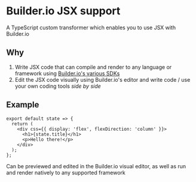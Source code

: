 # Builder.io JSX support

A TypeScript custom transformer which enables you to use JSX with Builder.io

## Why

1. Write JSX code that can compile and render to any language or framework using [Builder.io's various SDKs](../packages)
2. Edit the JSX code visually using Builder.io's editor and write code / use your own coding tools _side by side_

## Example

```tsx
export default state => {
  return (
    <div css={{ display: 'flex', flexDirection: 'column' }}>
      <h1>{state.title}</h1>
      <p>Hello there!</p>
    </div>
  );
};
```

Can be previewed and edited in the Builder.io visual editor, as well as run and render natively to any supported framework
